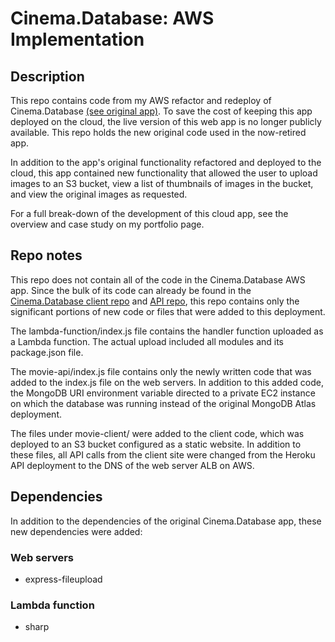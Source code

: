 # Cinema.Database: AWS Implementation

## Description 

This repo contains code from my AWS refactor and redeploy of Cinema.Database [(see original app)](https://cinemadatabase.netlify.app/). To save the cost of keeping this app deployed on the cloud, the live version of this web app is no longer publicly available. This repo holds the new original code used in the now-retired app.

In addition to the app's original functionality refactored and deployed to the cloud, this app contained new functionality that allowed the user to upload images to an S3 bucket, view a list of thumbnails of images in the bucket, and view the original images as requested.

For a full break-down of the development of this cloud app, see the overview and case study on my portfolio page.

## Repo notes

This repo does not contain all of the code in the Cinema.Database AWS app. Since the bulk of its code can already be found in the [Cinema.Database client repo](https://github.com/liztheshiz/movie-client) and [API repo](https://github.com/liztheshiz/movie-api), this repo contains only the significant portions of new code or files that were added to this deployment.

The lambda-function/index.js file contains the handler function uploaded as a Lambda function. The actual upload included all modules and its package.json file.

The movie-api/index.js file contains only the newly written code that was added to the index.js file on the web servers. In addition to this added code, the MongoDB URI environment variable directed to a private EC2 instance on which the database was running instead of the original MongoDB Atlas deployment.

The files under movie-client/ were added to the client code, which was deployed to an S3 bucket configured as a static website. In addition to these files, all API calls from the client site were changed from the Heroku API deployment to the DNS of the web server ALB on AWS.

## Dependencies

In addition to the dependencies of the original Cinema.Database app, these new dependencies were added:

### Web servers

- express-fileupload

### Lambda function

- sharp